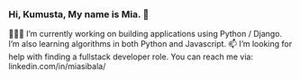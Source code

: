 ### Hi, Kumusta, My name is Mia. 👋

<!-- **msibala/msibala** is a ✨ _special_ ✨ repository because its `README.md` (this file) appears on your GitHub profile.

Here are some ideas to get you started: -->

👩🏻‍💻 I’m currently working on building applications using Python / Django. I’m also learning algorithms in both Python and Javascript.
📫 I’m looking for help with finding a fullstack developer role. You can reach me via: linkedin.com/in/miasibala/

